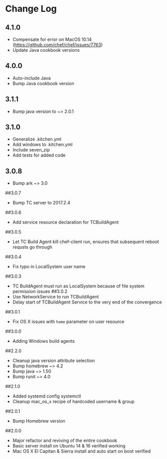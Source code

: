 # Change Log

## 4.1.0
* Compensate for error on MacOS 10.14 (https://github.com/chef/chef/issues/7763)
* Update Java cookbook versions

## 4.0.0
* Auto-include Java
* Bump Java cookbook version

## 3.1.1
* Bump java version to ~> 2.0.1

## 3.1.0
* Generalize .kitchen.yml
* Add windows to .kitchen.yml
* Include seven_zip
* Add tests for added code

## 3.0.8
* Bump ark ~> 3.0

##3.0.7
* Bump TC server to 2017.2.4

##3.0.6
* Add service resource declaration for TCBuildAgent

##3.0.5
* Let TC Build Agent kill chef-client run, ensures that subsequent reboot requsts go through

##3.0.4
* Fix typo in LocalSystem user name

##3.0.3
* TC BuildAgent must run as LocalSystem because of file system permission issues
##3.0.2
* Use NetworkService to run TCBuildAgent
* Delay start of TCBuildAgent Service to the very end of the convergence

##3.0.1
* Fix OS X issues with `home` parameter on user resource

##3.0.0
* Adding Windows build agents

##2.2.0
* Cleanup java version attribute selection
* Bump homebrew ~> 4.2
* Bump java ~> 1.50
* Bump runit ~> 4.0

##2.1.0
* Added systemd config systemctl
* Cleanup mac_os_x recipe of hardcoded username & group

##2.0.1
* Bump Homebrew version

##2.0.0
* Major refactor and reviving of the entire cookbook
* Basic server install on Ubuntu 14 & 16 verified working
* Mac OS X El Capitan & Sierra install and auto start on boot verified
